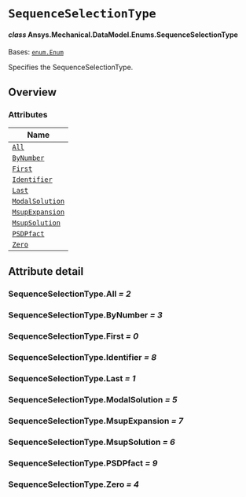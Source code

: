 # `SequenceSelectionType`

<a id="ansys.mechanical.stubs.v242.Ansys.Mechanical.DataModel.Enums.SequenceSelectionType"></a>

#### *class* Ansys.Mechanical.DataModel.Enums.SequenceSelectionType

Bases: [`enum.Enum`](https://docs.python.org/3/library/enum.html#enum.Enum)

Specifies the SequenceSelectionType.

<!-- !! processed by numpydoc !! -->

<a id="overview"></a>

## Overview

### Attributes

| Name |
| -------------------------------------------------------------------------------------------------------------------------------------- |
| [`All`](#SequenceSelectionType.All) |
| [`ByNumber`](#SequenceSelectionType.ByNumber) |
| [`First`](#SequenceSelectionType.First) |
| [`Identifier`](#SequenceSelectionType.Identifier) |
| [`Last`](#SequenceSelectionType.Last) |
| [`ModalSolution`](#SequenceSelectionType.ModalSolution) |
| [`MsupExpansion`](#SequenceSelectionType.MsupExpansion) |
| [`MsupSolution`](#SequenceSelectionType.MsupSolution) |
| [`PSDPfact`](#SequenceSelectionType.PSDPfact) |
| [`Zero`](#SequenceSelectionType.Zero) |

<a id="attribute-detail"></a>

## Attribute detail

<a id="SequenceSelectionType.All"></a>

### SequenceSelectionType.All *= 2*

<a id="SequenceSelectionType.ByNumber"></a>

### SequenceSelectionType.ByNumber *= 3*

<a id="SequenceSelectionType.First"></a>

### SequenceSelectionType.First *= 0*

<a id="SequenceSelectionType.Identifier"></a>

### SequenceSelectionType.Identifier *= 8*

<a id="SequenceSelectionType.Last"></a>

### SequenceSelectionType.Last *= 1*

<a id="SequenceSelectionType.ModalSolution"></a>

### SequenceSelectionType.ModalSolution *= 5*

<a id="SequenceSelectionType.MsupExpansion"></a>

### SequenceSelectionType.MsupExpansion *= 7*

<a id="SequenceSelectionType.MsupSolution"></a>

### SequenceSelectionType.MsupSolution *= 6*

<a id="SequenceSelectionType.PSDPfact"></a>

### SequenceSelectionType.PSDPfact *= 9*

<a id="SequenceSelectionType.Zero"></a>

### SequenceSelectionType.Zero *= 4*


